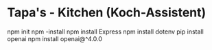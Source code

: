 # Tapa's - Kitchen (Koch-Assistent)
npm init
npm -install 
npm install Express 
npm install dotenv
pip install openai
npm install openai@^4.0.0